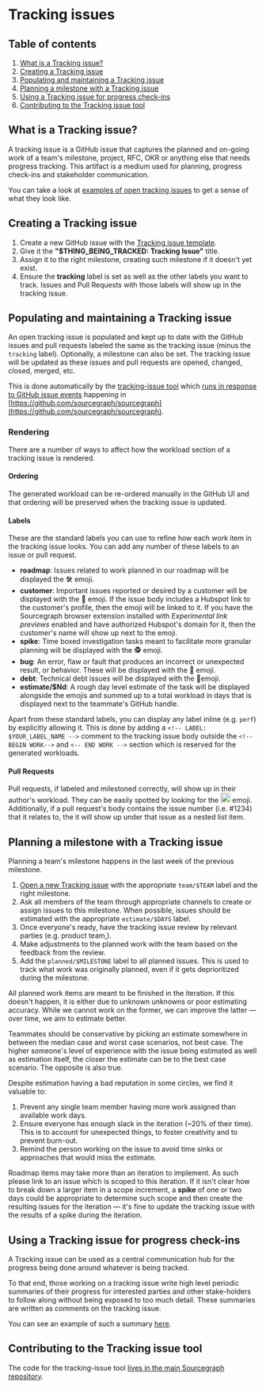 # Tracking issues

## Table of contents

1. [What is a Tracking issue?](#what-is-a-tracking-issue)
1. [Creating a Tracking issue](#creating-a-tracking-issue)
1. [Populating and maintaining a Tracking issue](#populating-and-maintaining-a-tracking-issue)
1. [Planning a milestone with a Tracking issue](#planning-a-milestone-with-a-tracking-issue)
1. [Using a Tracking issue for progress check-ins](#using-a-tracking-issue-for-progress-check-ins)
1. [Contributing to the Tracking issue tool](#contributing-to-the-tracking-issue-tool)

## What is a Tracking issue?

A tracking issue is a GitHub issue that captures the planned and on-going work of a team's milestone, project, RFC, OKR or anything else that needs progress tracking. This artifact is a medium used for planning, progress check-ins and stakeholder communication.

You can take a look at [examples of open tracking issues](https://github.com/sourcegraph/sourcegraph/issues?q=is%3Aopen+is%3Aissue+label%3Atracking) to get a sense of what they look like.

## Creating a Tracking issue

1. Create a new GitHub issue with the [Tracking issue template](https://github.com/sourcegraph/sourcegraph/issues/new?assignees=&labels=tracking&template=tracking_issue.md&title=%24TEAM%3A+%24MILESTONE+Tracking+issue).
1. Give it the **"$THING_BEING_TRACKED: Tracking Issue"** title.
1. Assign it to the right milestone, creating such milestone if it doesn't yet exist.
1. Ensure the **tracking** label is set as well as the other labels you want to track. Issues and Pull Requests with those labels will show up in the tracking issue.

## Populating and maintaining a Tracking issue

An open tracking issue is populated and kept up to date with the GitHub issues and pull requests labeled the same as the tracking issue (minus the `tracking` label). Optionally, a milestone can also be set. The tracking issue will be updated as these issues and pull requests are opened, changed, closed, merged, etc.

This is done automatically by the [tracking-issue tool](#contributing-to-the-tracking-issue-tool) which [runs in response to GitHub issue events](https://github.com/sourcegraph/sourcegraph/blob/master/.github/workflows/tracking-issue.yml#L6) happening in [https://github.com/sourcegraph/sourcegraph](https://github.com/sourcegraph/sourcegraph).

### Rendering

There are a number of ways to affect how the workload section of a tracking issue is rendered.

#### Ordering

The generated workload can be re-ordered manually in the GitHub UI and that ordering will be preserved when the tracking issue is updated.

#### Labels

These are the standard labels you can use to refine how each work item in the tracking issue looks. You can add any number of these labels to an issue or pull request.

- **roadmap**: Issues related to work planned in our roadmap will be displayed the 🛠 emoji.
- **customer**: Important issues reported or desired by a customer will be displayed with the 👩 emoji. If the issue body includes a Hubspot link to the customer's profile, then the emoji will be linked to it. If you have the Sourcegraph browser extension installed with *Experimental link previews* enabled and have authorized Hubspot's domain for it, then the customer's name will show up next to the emoji.
- **spike**: Time boxed investigation tasks meant to facilitate more granular planning will be displayed with the 🕵️ emoji.
- **bug**: An error, flaw or fault that produces an incorrect or unexpected result, or behavior. These will be displayed with the 🐛 emoji.
- **debt**: Technical debt issues will be displayed with the 🧶emoji.
- **estimate/$Nd**: A rough day level estimate of the task will be displayed alongside the emojis and summed up to a total workload in days that is displayed next to the teammate's GitHub handle.

Apart from these standard labels, you can display any label inline (e.g. `perf`) by explicitly allowing it. This is done by adding a `<!-- LABEL: $YOUR_LABEL_NAME -->` comment to the tracking issue body outside the `<!-- BEGIN WORK-->` and `<-- END WORK -->` section which is reserved for the generated workloads.

#### Pull Requests

Pull requests, if labeled and milestoned correctly, will show up in their author's workload. They can be easily spotted by looking for the <img src="https://github.githubassets.com/images/icons/emoji/shipit.png" height=20 width=20/> emoji. Additionally, if a pull request's body contains the issue number (i.e. #1234) that it relates to, the it will show up under that issue as a nested list item.

## Planning a milestone with a Tracking issue

Planning a team's milestone happens in the last week of the previous milestone.

1. [Open a new Tracking issue](#creating-a-tracking-issue) with the appropriate `team/$TEAM` label and the right milestone.
1. Ask all members of the team through appropriate channels to create or assign issues to this milestone. When possible, issues should be estimated with the appropriate `estimate/$DAYS` label.
1. Once everyone's ready, have the tracking issue review by relevant parties (e.g. product team,).
1. Make adjustments to the planned work with the team based on the feedback from the review.
1. Add the `planned/$MILESTONE` label to all planned issues. This is used to track what work was originally planned, even if it gets deprioritized during the milestone.

All planned work items are meant to be finished in the iteration. If this doesn't happen, it is either due to unknown unknowns or poor estimating accuracy. While we cannot work on the former, we can improve the latter — over time, we aim to estimate better.

Teammates should be conservative by picking an estimate somewhere in between the median case and worst case scenarios, not best case. The higher someone's level of experience with the issue being estimated as well as estimation itself, the closer the estimate can be to the best case scenario. The opposite is also true.

Despite estimation having a bad reputation in some circles, we find it valuable to:

1. Prevent any single team member having more work assigned than available work days.
1. Ensure everyone has enough slack in the iteration (~20% of their time). This is to account for unexpected things, to foster creativity and to prevent burn-out.
1. Remind the person working on the issue to avoid time sinks or approaches that would miss the estimate.

Roadmap items may take more than an iteration to implement. As such please link to an issue which is scoped to this iteration. If it isn't clear how to break down a larger item in a scope increment, a **spike** of one or two days could be appropriate to determine such scope and then create the resulting issues for the iteration — it's fine to update the tracking issue with the results of a spike during the iteration.

## Using a Tracking issue for progress check-ins

A Tracking issue can be used as a central communication hub for the progress being done around whatever is being tracked.

To that end, those working on a tracking issue write high level periodic summaries of their progress for interested parties and other stake-holders to follow along without being exposed to too much detail. These summaries are written as comments on the tracking issue.

You can see an example of such a summary [here](https://github.com/sourcegraph/sourcegraph/issues/9910#issuecomment-616405856).

## Contributing to the Tracking issue tool

The code for the tracking-issue tool [lives in the main Sourcegraph repository](https://github.com/sourcegraph/sourcegraph/tree/master/internal/cmd/tracking-issue).
